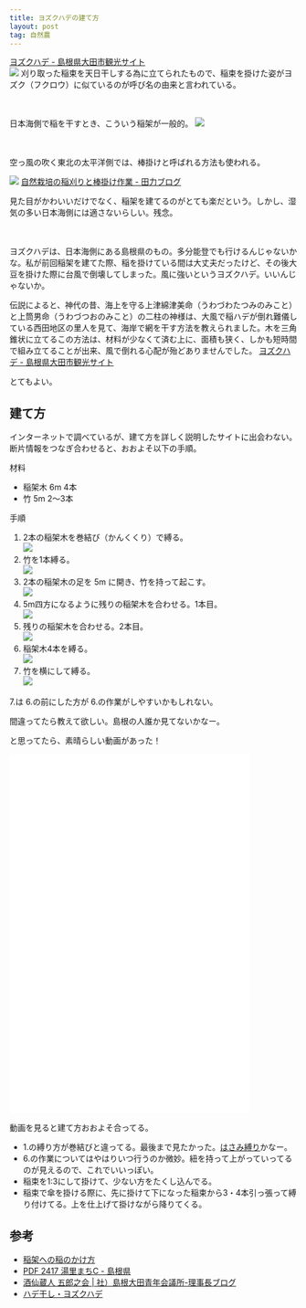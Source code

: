 ```yaml
---
title: ヨズクハデの建て方
layout: post
tag: 自然農
---
```

>
[ヨズクハデ - 島根県大田市観光サイト](http://www.visit-ohda.jp/559.html)  
![](http://www.visit-ohda.jp/images/120090416150520.jpg)
刈り取った稲束を天日干しする為に立てられたもので、稲束を掛けた姿がヨズク（フクロウ）に似ているのが呼び名の由来と言われている。

　
　

日本海側で稲を干すとき、こういう稲架が一般的。
![](https://farm5.staticflickr.com/4069/4715868663_a773272d39.jpg)

　
　

空っ風の吹く東北の太平洋側では、棒掛けと呼ばれる方法も使われる。

>
![](http://blog-imgs-43.fc2.com/t/a/r/tarikiblog2/PA180005.jpg)
[自然栽培の稲刈りと棒掛け作業 - 田力ブログ](http://tarikiblog2.blog22.fc2.com/blog-entry-445.html)  

見た目がかわいいだけでなく、稲架を建てるのがとても楽だという。しかし、湿気の多い日本海側には適さないらしい。残念。

　
　

ヨズクハデは、日本海側にある島根県のもの。多分能登でも行けるんじゃないかな。私が前回稲架を建てた際、稲を掛けている間は大丈夫だったけど、その後大豆を掛けた際に台風で倒壊してしまった。風に強いというヨズクハデ。いいんじゃないか。

>
伝説によると、神代の昔、海上を守る上津綿津美命（うわづわたつみのみこと）と上筒男命（うわづつおのみこと）の二柱の神様は、大風で稲ハデが倒れ難儀している西田地区の里人を見て、海岸で網を干す方法を教えられました。木を三角錐状に立てるこの方法は、材料が少なくて済む上に、面積も狭く、しかも短時間で組み立てることが出来、風で倒れる心配が殆どありませんでした。
[ヨズクハデ - 島根県大田市観光サイト](http://www.visit-ohda.jp/559.html)  

とてもよい。


## 建て方

インターネットで調べているが、建て方を詳しく説明したサイトに出会わない。断片情報をつなぎ合わせると、おおよそ以下の手順。

材料

- 稲架木 6m 4本
- 竹 5m 2〜3本

手順

1. 2本の稲架木を巻結び（かんくくり）で縛る。<br>
![](https://c2.staticflickr.com/4/3888/15010960429_9542305fd0.jpg)
2. 竹を1本縛る。<br>
![](https://c2.staticflickr.com/6/5571/15011007009_2e8225b50e.jpg)
3. 2本の稲架木の足を 5m に開き、竹を持って起こす。<br>
![](https://c2.staticflickr.com/4/3841/15010973079_389cc7937e.jpg)
4. 5m四方になるように残りの稲架木を合わせる。1本目。<br>
![](https://c2.staticflickr.com/4/3855/15011201758_0a8eb9b2e4.jpg)
5. 残りの稲架木を合わせる。2本目。<br>
![](https://c2.staticflickr.com/4/3926/15011209438_3b9beb7cdc.jpg)
6. 稲架木4本を縛る。<br>
![](https://c2.staticflickr.com/4/3888/15011119160_13943b9508.jpg)
7. 竹を横にして縛る。<br>
![](https://c2.staticflickr.com/6/5596/15174765386_f02fd7467d.jpg)
　

7.は 6.の前にした方が 6.の作業がしやすいかもしれない。

間違ってたら教えて欲しい。島根の人誰か見てないかなー。

と思ってたら、素晴らしい動画があった！
<iframe width="420" height="315" src="//www.youtube.com/embed/rCQFf59e4yo?rel=0" frameborder="0" allowfullscreen></iframe>
<iframe width="420" height="315" src="//www.youtube.com/embed/GIVbaabbMnA" frameborder="0" allowfullscreen></iframe>

動画を見ると建て方おおよそ合ってる。

- 1.の縛り方が巻結びと違ってる。最後まで見たかった。[はさみ縛り](http://nanapi.jp/30152/)かなー。
- 6.の作業についてはやはりいつ行うのか微妙。紐を持って上がっていってるのが見えるので、これでいいっぽい。
- 稲束を1:3にして掛けて、少ない方をたくし込んでる。
- 稲束で傘を掛ける際に、先に掛けて下になった稲束から3・4本引っ張って縛り付けてる。上を仕上げて掛けながら降りてくる。


## 参考

- [稲架への稲のかけ方](http://www.ipc.shimane-u.ac.jp/food/kobayasi/inahadehenokakekata.htm) 
- [PDF 2417 湯里まちC - 島根県](http://www.pref.shimane.lg.jp/shakaikyoiku/tiikiryoku/modelsenteikekkaH24.data/24yusato.pdf)
- [酒仙蔵人 五郎之会 | 社）島根大田青年会議所-理事長ブログ](http://www.ohda-jc.jp/09/blog/index.php?mode=category&aim=chiiki&page=6)  
- [ハデ干し・ヨズクハデ](http://www.ohda-jc.jp/09/blog/index.php?UID=1254107903)  
